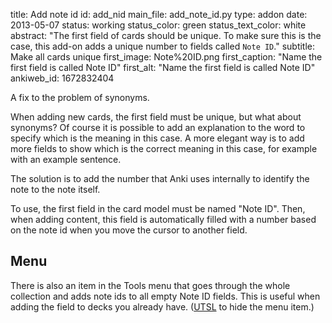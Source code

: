 title: Add note id
id: add_nid
main_file: add_note_id.py
type: addon
date: 2013-05-07
status: working
status_color: green
status_text_color: white
abstract: "The first field of cards should be unique. To make sure
this is the case, this add-on adds a unique number to fields called
`Note ID`."
subtitle: Make all cards unique
first_image: Note%20ID.png
first_caption: "Name the first field is called Note ID"
first_alt: "Name the first field is called Note ID"
ankiweb_id: 1672832404

A fix to the problem of synonyms.

When adding new cards, the first field must be unique, but what about
synonyms? Of course it is possible to add an explanation to the word
to specify which is the meaning in this case. A more elegant
way is to add more fields to show which is the correct meaning in this
case, for example with an example sentence.

The solution is to add the number that Anki uses internally to
identify the note to the note itself.

To use, the first field in the card model must be named "Note ID".
Then, when adding content, this field is automatically filled with a
number based on the note id when you move the cursor to another field.

## Menu
There is also an item in the Tools menu that goes through the whole
collection and adds note ids to all empty Note ID fields. This is
useful when adding the field to decks you already
have. ([UTSL](http://www.jargon.net/jargonfile/u/UTSL.html) to hide the
menu item.)
